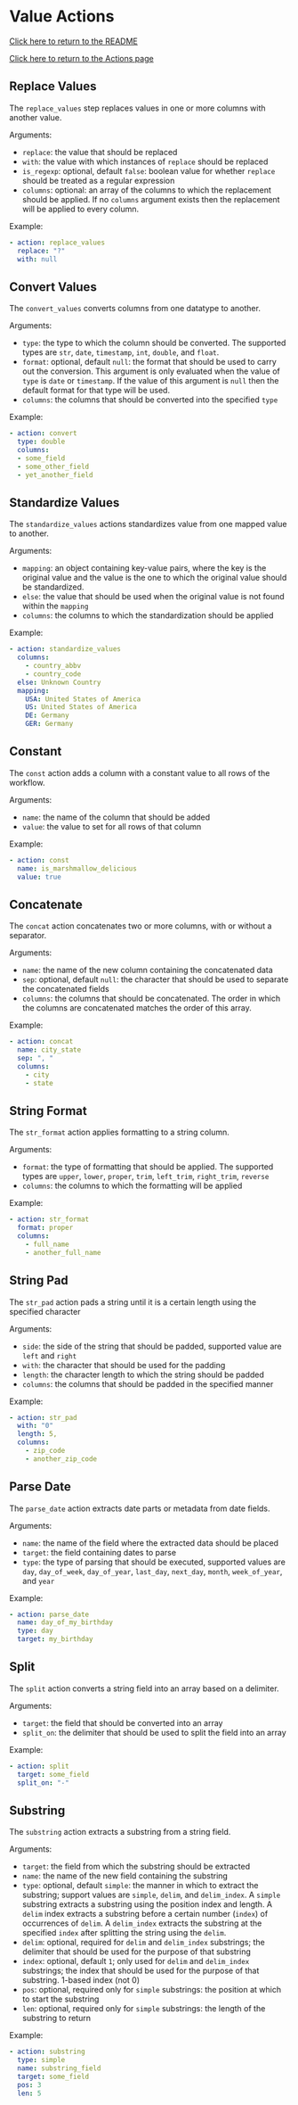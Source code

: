 # Value Actions
[Click here to return to the README](../README.md)

[Click here to return to the Actions page](actions.md)

## Replace Values
The `replace_values` step replaces values in one or more columns with another value.

Arguments:
- `replace`: the value that should be replaced
- `with`: the value with which instances of `replace` should be replaced
- `is_regexp`: optional, default `false`: boolean value for whether `replace` should be treated as a regular expression
- `columns`: optional: an array of the columns to which the replacement should be applied. If no `columns` argument exists then the replacement will be applied to every column.

Example:
```yaml
- action: replace_values
  replace: "?"
  with: null
```

## Convert Values
The `convert_values` converts columns from one datatype to another.

Arguments:
- `type`: the type to which the column should be converted. The supported types are `str`, `date`, `timestamp`, `int`, `double`, and `float`.
- `format`: optional, default `null`: the format that should be used to carry out the conversion. This argument is only evaluated when the value of `type` is `date` or `timestamp`. If the value of this argument is `null` then the default format for that type will be used.
- `columns`: the columns that should be converted into the specified `type`

Example:
```yaml
- action: convert
  type: double
  columns:
  - some_field
  - some_other_field
  - yet_another_field
```

## Standardize Values
The `standardize_values` actions standardizes value from one mapped value to another.

Arguments:
- `mapping`: an object containing key-value pairs, where the key is the original value and the value is the one to which the original value should be standardized.
- `else`: the value that should be used when the original value is not found within the `mapping`
- `columns`: the columns to which the standardization should be applied

Example:
```yaml
- action: standardize_values
  columns:
    - country_abbv
    - country_code
  else: Unknown Country
  mapping:
    USA: United States of America
    US: United States of America
    DE: Germany
    GER: Germany
```

## Constant
The `const` action adds a column with a constant value to all rows of the workflow.

Arguments:
- `name`: the name of the column that should be added
- `value`: the value to set for all rows of that column

Example:
```yaml
- action: const
  name: is_marshmallow_delicious
  value: true
```

## Concatenate
The `concat` action concatenates two or more columns, with or without a separator.

Arguments:
- `name`: the name of the new column containing the concatenated data
- `sep`: optional, default `null`: the character that should be used to separate the concatenated fields
- `columns`: the columns that should be concatenated. The order in which the columns are concatenated matches the order of this array.

Example:
```yaml
- action: concat
  name: city_state
  sep: ", "
  columns:
    - city
    - state
```

## String Format
The `str_format` action applies formatting to a string column.

Arguments:
- `format`: the type of formatting that should be applied. The supported types are `upper`, `lower`, `proper`, `trim`, `left_trim`, `right_trim`, `reverse`
- `columns`: the columns to which the formatting will be applied

Example:
```yaml
- action: str_format
  format: proper
  columns:
    - full_name
    - another_full_name
```

## String Pad
The `str_pad` action pads a string until it is a certain length using the specified character

Arguments:
- `side`: the side of the string that should be padded, supported value are `left` and `right`
- `with`: the character that should be used for the padding
- `length`: the character length to which the string should be padded
- `columns`: the columns that should be padded in the specified manner

Example:
```yaml
- action: str_pad
  with: "0"
  length: 5,
  columns:
    - zip_code
    - another_zip_code
```

## Parse Date
The `parse_date` action extracts date parts or metadata from date fields.

Arguments:
- `name`: the name of the field where the extracted data should be placed
- `target`: the field containing dates to parse
- `type`: the type of parsing that should be executed, supported values are `day`, `day_of_week`, `day_of_year`, `last_day`, `next_day`, `month`, `week_of_year`, and `year`

Example:
```yaml
- action: parse_date
  name: day_of_my_birthday
  type: day
  target: my_birthday
```

## Split
The `split` action converts a string field into an array based on a delimiter.

Arguments:
- `target`: the field that should be converted into an array
- `split_on`: the delimiter that should be used to split the field into an array

Example:
```yaml
- action: split
  target: some_field
  split_on: "-"
```

## Substring
The `substring` action extracts a substring from a string field.

Arguments:
- `target`: the field from which the substring should be extracted
- `name`: the name of the new field containing the substring
- `type`: optional, default `simple`: the manner in which to extract the substring; support values are `simple`, `delim`, and `delim_index`. A `simple` substring extracts a substring using the position index and length. A `delim` index extracts a substring before a certain number (`index`) of occurrences of `delim`. A `delim_index` extracts the substring at the specified `index` after splitting the string using the `delim`.
- `delim`: optional, required for `delim` and `delim_index` substrings; the delimiter that should be used for the purpose of that substring
- `index`: optional, default `1`; only used for `delim` and `delim_index` substrings; the index that should be used for the purpose of that substring. 1-based index (not 0)
- `pos`: optional, required only for `simple` substrings: the position at which to start the substring
- `len`: optional, required only for `simple` substrings: the length of the substring to return

Example:
```yaml
- action: substring
  type: simple
  name: substring_field
  target: some_field
  pos: 3
  len: 5
```
